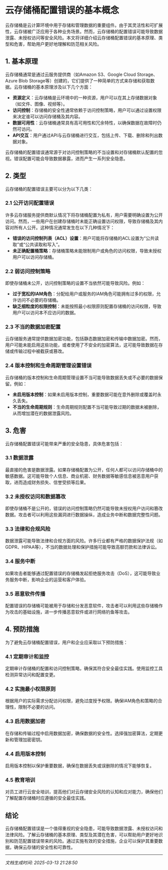 # 云存储桶配置错误的基本概念

云存储桶是云计算环境中用于存储和管理数据的重要组件。由于其灵活性和可扩展性，云存储被广泛应用于各种业务场景。然而，云存储桶的配置错误可能导致数据泄露、未授权访问等安全风险。本文将详细介绍云存储桶配置错误的基本原理、类型和危害，帮助用户更好地理解和防范相关风险。

## 1. 基本原理

云存储桶通常是通过云服务提供商（如Amazon S3、Google Cloud Storage、Azure Blob Storage等）创建的，它们提供了一种简单的方式来存储和获取数据。云存储桶的基本原理涉及以下几个方面：

- **资源定义**：云存储桶是云环境中的一种资源，用户可以在其上存储数据对象（如文件、图像、视频等）。
- **访问控制**：存储桶的安全性通常依赖于访问控制策略，用户可以通过设置权限来决定谁可以访问存储桶及其内容。
- **数据可用性**：云存储桶通常具有高可用性和冗余特性，以确保数据在故障时仍然可访问。
- **API交互**：用户通过API与云存储桶进行交互，包括上传、下载、删除和列出数据对象。

云存储桶的配置错误通常源于对访问控制策略的不当设置和对存储桶默认配置的忽视。错误配置可能会导致数据暴露，进而产生一系列安全隐患。

## 2. 类型

云存储桶的配置错误主要可以分为以下几类：

### 2.1 公开访问配置错误

许多云存储服务提供商默认情况下将存储桶配置为私有，用户需要明确设置为公开访问。然而，一些用户在创建存储桶时未能正确设置访问权限，导致存储桶及其内容对所有人公开。这种情况通常发生在以下几种情况下：

- **错误的访问控制列表（ACL）设置**：用户可能将存储桶的ACL设置为“公共读取”或“公共读取和写入”。
- **未正确配置桶策略**：存储桶策略未能限制用户或角色的访问权限，导致未授权用户可以访问存储桶。

### 2.2 弱访问控制策略

即使存储桶未公开，访问控制策略的设置不当依然可能导致风险。例如：

- **过于宽松的IAM角色**：分配给用户或服务的IAM角色可能拥有过多的权限，允许访问不必要的存储桶。
- **缺乏细粒度的权限控制**：未能按照最小权限原则配置存储桶的访问权限，导致用户可以访问本不应访问的数据。

### 2.3 不当的数据加密配置

云存储服务通常提供数据加密功能，包括静态数据加密和传输中数据加密。然而，用户可能未能启用这些功能，或者使用了不安全的加密算法，这可能导致数据在存储或传输过程中被截获或篡改。

### 2.4 版本控制和生命周期管理设置错误

云存储桶的版本控制和生命周期管理设置不当可能导致数据丢失或不必要的数据保留。例如：

- **未启用版本控制**：如果未启用版本控制，重要数据可能在意外删除或覆盖时永久丢失。
- **不当的生命周期规则**：生命周期规则配置不当可能导致过期的数据未被删除，从而增加潜在的数据泄露风险。

## 3. 危害

云存储桶配置错误可能带来严重的安全隐患，具体危害包括：

### 3.1 数据泄露

最直接的危害是数据泄露。如果存储桶配置为公开，任何人都可以访问存储桶中的敏感数据。这可能导致个人信息、商业机密、财务数据等敏感信息被恶意用户获取，进而造成财务损失、信誉受损等后果。

### 3.2 未授权访问和数据篡改

即使存储桶不是公开的，错误的访问控制策略仍然可能导致未授权用户访问和篡改数据。攻击者可以利用这些漏洞进行数据操纵，造成业务中断和数据完整性问题。

### 3.3 法律和合规风险

数据泄露可能导致法律和合规方面的风险。许多行业都有严格的数据保护法规（如GDPR、HIPAA等），不当的数据处理和保护措施可能导致高额罚款和法律诉讼。

### 3.4 服务中断

如果攻击者能够通过配置错误的存储桶发起拒绝服务攻击（DoS），这可能导致业务服务中断，影响企业的运营和客户体验。

### 3.5 恶意软件传播

配置错误的存储桶可能被用于存储和分发恶意软件，攻击者可以利用这些存储桶作为攻击的基础设施，进一步传播恶意软件或进行网络钓鱼等攻击。

## 4. 预防措施

为了避免云存储桶配置错误，用户和企业应采取以下预防措施：

### 4.1 定期审计和监控

定期审计存储桶的配置和访问控制策略，确保其符合安全最佳实践。使用监控工具检测异常访问和配置变更。

### 4.2 实施最小权限原则

根据用户的实际需求分配访问权限，避免过度授予权限。确保IAM角色和策略的合理性，限制不必要的访问。

### 4.3 启用数据加密

在存储和传输过程中启用数据加密，确保数据的安全性。选择强加密算法，定期更新和管理加密密钥。

### 4.4 启用版本控制

启用版本控制以保护重要数据，确保在数据丢失或误删除的情况下能够恢复。

### 4.5 教育培训

对员工进行云安全培训，提高他们对云存储安全风险的认知和应对能力，确保他们了解配置存储桶时应遵循的安全最佳实践。

## 结论

云存储桶配置错误是一个值得重视的安全隐患，可能导致数据泄露、未授权访问和法律风险。了解云存储桶的基本原理、类型及其潜在危害，可以帮助用户更好地识别和防范配置错误带来的风险。通过实施有效的安全措施，企业可以保护其重要数据，确保云存储的安全性和可靠性。

---

*文档生成时间: 2025-03-13 21:28:50*
